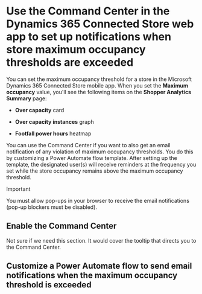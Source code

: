 

# Use the Command Center in the Dynamics 365 Connected Store web app to set up notifications when store maximum occupancy thresholds are exceeded

You can set the maximum occupancy threshold for a store in the Microsoft Dynamics 365 Connected Store mobile app. When you set the **Maximum occupancy** value, 
you'll see the following items on the **Shopper Analytics Summary** page:

- **Over capacity** card

- **Over capacity instances** graph

- **Footfall power hours** heatmap

You can use the Command Center if you want to also get an email notification of any violation of maximum occupancy thresholds. You do this by customizing a 
Power Automate flow template. After setting up the template, the designated user(s) will receive reminders at the frequency you set while the store occupancy 
remains above the maximum occupancy threshold.

> [!IMPORTANT]
> You must allow pop-ups in your browser to receive the email notifications (pop-up blockers must be disabled).

## Enable the Command Center

Not sure if we need this section. It would cover the tooltip that directs you to the Command Center.

## Customize a Power Automate flow to send email notifications when the maximum occupancy threshold is exceeded






